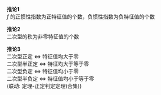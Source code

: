 **推论1**  
$f$ 的正惯性指数为正特征值的个数，负惯性指数为负特征值的个数  
  
**推论2**  
二次型的秩为非零特征值的个数  
  
**推论3**  
二次型正定 $\Leftrightarrow$ 特征值均大于零  
二次型半正定 $\Leftrightarrow$ 特征均大于等于零  
二次型负定 $\Leftrightarrow$ 特征值均小于零  
二次型半负定 $\Leftrightarrow$ 特征值均小于等于零  
(联动: 定理-正定判定定理(合集))  
